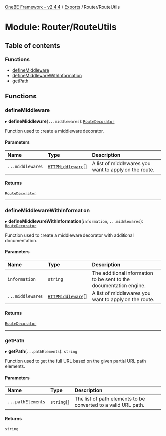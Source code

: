 [OneBE Framework - v2.4.4](../README.md) / [Exports](../modules.md) / Router/RouteUtils

# Module: Router/RouteUtils

## Table of contents

### Functions

- [defineMiddleware](Router_RouteUtils.md#definemiddleware)
- [defineMiddlewareWithInformation](Router_RouteUtils.md#definemiddlewarewithinformation)
- [getPath](Router_RouteUtils.md#getpath)

## Functions

### defineMiddleware

▸ **defineMiddleware**(`...middlewares`): [`RouteDecorator`](Router_RouteTypes.md#routedecorator)

Function used to create a middleware decorator.

#### Parameters

| Name | Type | Description |
| :------ | :------ | :------ |
| `...middlewares` | [`HTTPMiddleware`](HTTP_HTTPTypes.md#httpmiddleware)[] | A list of middlewares you want to apply on the route. |

#### Returns

[`RouteDecorator`](Router_RouteTypes.md#routedecorator)

___

### defineMiddlewareWithInformation

▸ **defineMiddlewareWithInformation**(`information`, `...middlewares`): [`RouteDecorator`](Router_RouteTypes.md#routedecorator)

Function used to create a middleware decorator with additional documentation.

#### Parameters

| Name | Type | Description |
| :------ | :------ | :------ |
| `information` | `string` | The additional information to be sent to the documentation engine. |
| `...middlewares` | [`HTTPMiddleware`](HTTP_HTTPTypes.md#httpmiddleware)[] | A list of middlewares you want to apply on the route. |

#### Returns

[`RouteDecorator`](Router_RouteTypes.md#routedecorator)

___

### getPath

▸ **getPath**(`...pathElements`): `string`

Function used to get the full URL based on the given partial URL path elements.

#### Parameters

| Name | Type | Description |
| :------ | :------ | :------ |
| `...pathElements` | `string`[] | The list of path elements to be converted to a valid URL path. |

#### Returns

`string`

